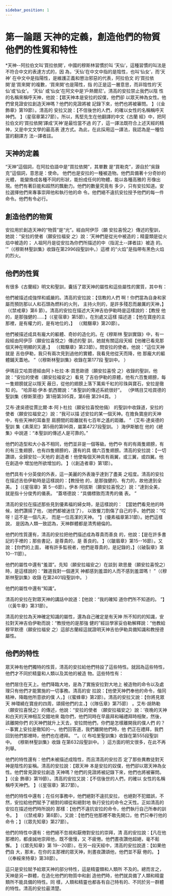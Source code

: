 ```yaml
---
sidebar_position: 1
---
```


# 第一論題 天神的定義，創造他們的物質 他們的性質和特性

*天神--阿拉伯文叫‘買拉依開’，中國的穆斯林習慣於叫
‘天仙’，這種習慣的叫法是不符合中文的表達方式的，因
為，‘天仙’在中文中指的是陰性，也叫‘仙女’，而‘天神’
在中文中是指陽性，是維護正義和懲治邪惡的代表，阿拉伯文
的‘買拉依開’是‘買來開’的複數，‘買來開’也是陽性，指
的正是這一層意思，而非陰性的‘天仙’或‘仙女’。 ‘天仙’
或‘仙女’在阿文中是‘戶熱爾尼’。清高的安拉禁止我們以陰
性的名稱來稱呼天神，他說：【眾天神本是安拉的奴僕，他們卻
以眾天神為女性。他們曾見證安拉創造天神嗎？他們的見證將被
記錄下來，他們也將被審問。 】（《金飾章》第19節）。清高的
安拉又說：【不信後世的人們，的確以女性的名稱稱呼天神們。
】（星宿章第27節）。所以，馬堅先生在他翻譯的中文《古蘭
經》中，把阿拉伯文的‘買拉依開’譯成‘天神’是最恰當不過
的了，這一譯法既符合上述天經的精神，又是中文文學的最高表
達方式。為此，在此採用這一譯法，我認為是一種恰當的翻譯方
法--譯者註。

## 天神的定義

“天神”這個詞，在阿拉伯語中是“買拉依開”，其單數
是“買勒克”，源自於“吳錄克”這個詞，意思是：使命。
他們也是安拉的一種被造物。他們具備著十分奇妙的光體，
能變換成各種不同的形狀，能扮成任何的物體，能以各種高雅的
形像出現。他們有著巨能和超然的飄動力。他們的數量究竟有
多少，只有安拉知道。安拉選擇他們來專事崇拜他和執行他的命
令。他們絕不違抗安拉授予他們的每一件命令。他們有令必行。

## 創造他們的物質

安拉用於創造天神的“物質”是“光”。經由阿伊莎（願
安拉喜悅之）傳述的聖訓，她說：“安拉的使者（願安拉福安
之）說：‘天神們是從光中被造的；精靈類是從火焰中被造的；
人祖阿丹是從安拉為你們所描述的中（指泥土--譯者註）被造
的。 ’”（《穆斯林聖訓集》收錄在第2996段聖訓中。）這裡
的“火焰”是指帶有黑色火焰的烈火。

## 他們的性質

有很多《古蘭經》明文和聖訓，囊括了眾天神的屬性和這些屬性的實質，其中有：

他們被描述成強悍和威嚴的。清高的安拉說：【信教的人們
啊！你們當為自身和家屬而預防那以人和石頭為燃料的火刑，
主持火刑的，是許多殘忍而嚴厲的天神，】（《禁戒章》第6
節）。清高的安拉在描述大天神吉伯伊勒時是這樣說的：【教授
他的，是那強健的……】（《星宿章》第5節）。在別處又這樣
描述道：【他在寶座的主那裡，是有權力的，是有地位的，】
（《黯黮章》第20節）。

他們被描述成具有龐大的軀體、奇妙的造化的。在《穆斯林
聖訓實錄》中，有一段經由阿伊莎（願安拉喜悅之）傳述的聖
訓，她就有關這段天經【他確已看見那個天神在明顯的天邊，】
（《黯黮章》第23節）。問安拉的使者。他說：“這位天神就是
吉伯伊勒，我只有兩次見到過他的實體，我看見他從天而降，他
那龐大的軀體鋪天蓋地。 ”（《穆斯林聖訓集》收錄在第177段
聖訓中。 ）

伊瑪目艾哈買德經由阿卜杜拉·本·買思歐德（願安拉喜悅
之）收錄的聖訓，他說：“安拉的使者（願安拉福安之）看見
了吉伯伊勒的原體，他有六百隻翅膀，每一隻翅膀就足以隱天
蔽日，從他的翅膀上落下萬紫千紅的珍珠與寶石，安拉是徹知
的。 ”哈菲祖·伊本·凱西爾說：“本聖訓的傳述系統很好”。
（伊瑪目艾哈買德的聖訓集《穆斯萊德》第1冊第395頁，第6冊
第294頁。 ）

艾布·達吳德從賈比爾·本·阿卜杜拉（願安拉喜悅他倆）
的聖訓中收錄道，安拉的使者（願安拉福安之）說：“我可以描
述安拉的某一個天神。在擔負寶座的天神中，有些天神的耳垂至
肩膀間的距離就有七百年之遙的距離。 ”（艾布·達吳德的聖訓
集《素萊尼》第5冊的第96頁，屬第4727段聖訓。 ）海伊斯敏在
他的《總集》中說道：“本聖訓的傳述人是可靠的。”

他們的造型和大小各不相同，他們並非是一個等級。他們中
有的有兩隻翅膀，有的有三隻翅膀，也有四隻翅膀的，還有的具
備六百隻翅膀。清高的安拉說：【一切讚頌，全歸安拉--天地的
創造者！他使每個天神具有兩翼，或三翼，或四翼。他在創造中
增加他所欲增加的。 】（《創造者章》第1節）。

他們具有十分英俊的外表，這一美麗的外表幾乎達到了盡美
之程度。清高的安拉在描述吉伯伊勒時是這樣說的：【教授他
的，是那強健的、有力的，故他達到全美。 】（《星宿章》第
5--6節）。伊本·阿拔斯（願安拉喜悅之）說：“達到全美，
就是指十分俊秀的儀表。 ”蓋塔德說：“具備標致而清秀的儀
表。 ”

清高的安拉在描述那些見到優素福的婦女時，是這樣說的：
【當她們看見他的時候，她們讚揚了他，（她們都被迷住了），
以致餐刀割傷了自己的手。她們說：“哎呀！這不是一個凡夫，
而是一位高潔的天神。 ”】（優素福章第31節）。她們這樣說，
是因為人類一致認為，天神群體都是清秀絕倫的。

他們的性質還有，清高的安拉把他們描述成為尊貴而善良
的，他說：【是在許多書記的手裡的；那些書記，是尊貴的，是
善良的。 】（《皺眉章》第15--16節）。又說：【你們的上面，
確有許多監視者，他們是尊貴的，是記錄的，】（《破裂章》第
10--11節）。

他們的屬性中還有“羞澀”。先知（願安拉福安之）在談到
歐思曼（願安拉喜悅之）時，是這樣說的：“難道我對一個連天
神都感到羞澀的人而不感到羞澀嗎！ ”（《穆斯林聖訓集》收錄
在第2401段聖訓中。 ）

他們的屬性中還有“知識”。

清高的安拉在對眾天神的講話中說道：【他說：“我的確知
道你們所不知道的。 ”】（《黃牛章》第31節）。

清高的安拉為天神確定知識的屬性，還為自己確定是有天神
所不知的的知識，安拉對天神吉伯伊勒而說：“教授他的是那強
健的”經註學家妥伯勒解釋說：“他教給穆罕默德（願安拉福安
之）這部古蘭經這就證明天神吉伯伊勒具備知識和教授德屬性。

## 他們的特性

眾天神有他們獨特的性質，清高的安拉給他們特設了這些特性。就因為這些特性，他們才不同於精靈和人類以及其他的被造
物。這些特性有：

他們居住在天上。他們降臨大地，是為了實施安拉對大地上
被造物的命令以及處理只有他們才能實施的一切事務。清高的安
拉說：【他使天神們奉他的命令，偕同精神，降臨他所意欲的僕
人，】（《蜜蜂章》第2節）。清高的安拉又說：【你將見眾天
神環繞在寶座的四周，頌揚他們的主，】（《隊伍章》第75節）
。艾布·胡熱勒（願安拉喜悅之）的傳述，他說：“安拉的使者
（願安拉福安之）說：‘夜晚的天神和白天的天神相互交錯地來
臨你們，他們同時在早晨拜和晡禮拜時相聚，然後，該離開你們
的天神們就升上天去，安拉問他們，你們是怎樣離開我的僕人們
的？ --事實上安拉是徹知的--。他們回答道，我們離開他們時，他
們正在禮拜，我們回到他們那裡時，他們也在禮拜。 ’”。（《
布哈里聖訓集》收錄在第555段聖訓中。 《穆斯林聖訓集》收錄
在第632段聖訓中。 ）這方面的明文很多，在此不再列舉。

他們的特性還有：他們未被描述成陰性，而且清高的安拉否
定了那些異教徒對天神是陰性的妄稱。清高的安拉說：【眾天神
本是安拉的奴僕，他們卻以眾天神為女性。他們曾見證安拉創造
天神嗎？他們的見證將被記錄下來，他們也將被審問。 】（《金
飾章》第19節）。清高的安拉又說：【不信後世的人們，的確以
女性的名稱稱呼天神們。 】（《星宿章》第27節）。

他們的特性中還有；在任何事務中，他們絕對不違抗安拉，
也絕對不犯錯誤，不然，安拉給他們賦予了絕對的順從和絕對地
執行安拉的命令之天性。正如清高的安拉在描述他們時所說的
那樣：【他們不違抗安拉的命令，他們執行自己所奉的訓令。 】
（《禁戒章》第6節）。又說：【他們在他那裡不敢先開口，他
們只奉行他的命令；】（《眾先知章》第27節）。

他們的特性中還有：他們絕不忽視和厭倦對安拉的崇拜，清
高的安拉說：【凡在他那裡的，都虔誠地崇拜他，既不傲慢，又
不疲倦。他們晝夜讚他超絕，毫不鬆懈。 】（《眾先知章》第
19--20節）。在另一段天經中，清高的安拉說道：【如果他們自
大，那末，在你的主那裡的眾天神，則晝夜讚頌他，他們並不厭
倦的。 】（《奉綏來特章》第38節）。

這只是安拉賦予給眾天神的部分特性，這是精靈類和人類所
不及的。總而言之，天神是另一群體，在造化他們的物質中和創
造他們時，他們就具備了人類和精靈類所不能具備的特性。同
樣，人類和精靈也都各有自己特有的、不同於另一群體的特性。清高的安拉最清楚。
